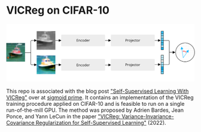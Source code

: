 # VICReg on CIFAR-10

![Siamese architecture](siamese.png)

This repo is associated with the blog post ["Self-Supervised Learning With VICReg"](https://sigmoidprime.com/post/vicreg/) over at [sigmoid prime](https://sigmoidprime.com/). It contains an implementation of the VICReg training procedure applied on CIFAR-10 and is feasible to run on a single run-of-the-mill GPU. The method was proposed by Adrien Bardes, Jean Ponce, and Yann LeCun in the paper ["VICReg: Variance-Invariance-Covariance Regularization for Self-Supervised Learning"](https://arxiv.org/abs/2105.04906) (2022).
